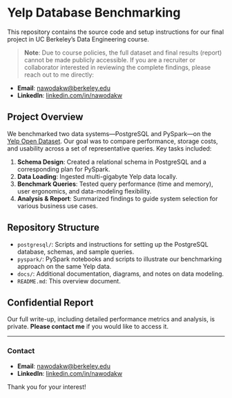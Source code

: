 # Yelp Database Benchmarking

This repository contains the source code and setup instructions for our final project in UC Berkeley’s Data Engineering course. 

> **Note**: Due to course policies, the full dataset and final results (report) cannot be made publicly accessible. If you are a recruiter or collaborator interested in reviewing the complete findings, please reach out to me directly:

- **Email**: [nawodakw@berkeley.edu](mailto:nawodakw@berkeley.edu)
- **LinkedIn**: [linkedin.com/in/nawodakw](https://www.linkedin.com/in/nawodakw)

## Project Overview

We benchmarked two data systems—PostgreSQL and PySpark—on the [Yelp Open Dataset](https://www.yelp.com/dataset). Our goal was to compare performance, storage costs, and usability across a set of representative queries. Key tasks included:

1. **Schema Design**: Created a relational schema in PostgreSQL and a corresponding plan for PySpark.
2. **Data Loading**: Ingested multi-gigabyte Yelp data locally.
3. **Benchmark Queries**: Tested query performance (time and memory), user ergonomics, and data-modeling flexibility.
4. **Analysis & Report**: Summarized findings to guide system selection for various business use cases.

## Repository Structure

- `postgresql/`: Scripts and instructions for setting up the PostgreSQL database, schemas, and sample queries.
- `pyspark/`: PySpark notebooks and scripts to illustrate our benchmarking approach on the same Yelp data.
- `docs/`: Additional documentation, diagrams, and notes on data modeling.
- `README.md`: This overview document.

## Confidential Report

Our full write-up, including detailed performance metrics and analysis, is private. **Please contact me** if you would like to access it.

---

### Contact

- **Email**: [nawodakw@berkeley.edu](mailto:nawodakw@berkeley.edu)  
- **LinkedIn**: [linkedin.com/in/nawodakw](https://www.linkedin.com/in/nawodakw)

Thank you for your interest!
